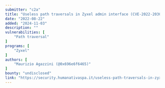 ```yaml
---
submitter: "c2a"
title: "Useless path traversals in Zyxel admin interface (CVE-2022-2030)"
date: "2022-08-22"
added: "2024-11-03"
description: ""
vulnerabilities: [
    "Path traversal"
]
programs: [
    "Zyxel"
]
authors: [
    "Maurizio Agazzini (@0x696e6f6465)"
]
bounty: "undisclosed"
link: "https://security.humanativaspa.it/useless-path-traversals-in-zyxel-admin-interface-cve-2022-2030/"
---
```




